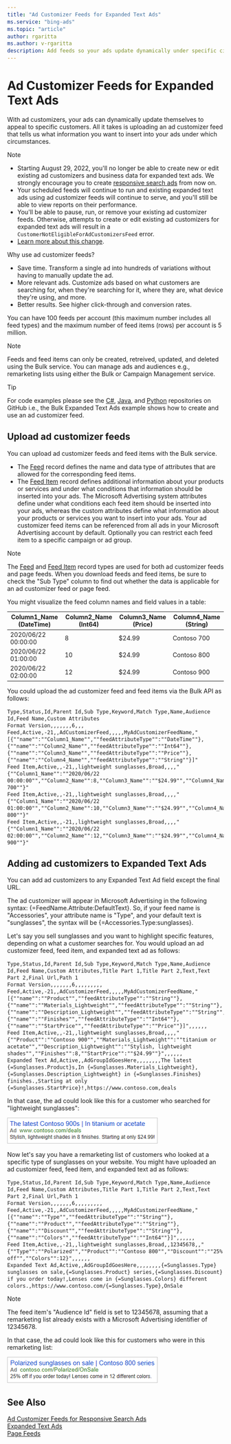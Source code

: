```yaml
---
title: "Ad Customizer Feeds for Expanded Text Ads"
ms.service: "bing-ads"
ms.topic: "article"
author: rgaritta
ms.author: v-rgaritta
description: Add feeds so your ads update dynamically under specific circumstances. 
---
```

# Ad Customizer Feeds for Expanded Text Ads
With ad customizers, your ads can dynamically update themselves to appeal to specific customers. All it takes is uploading an ad customizer feed that tells us what information you want to insert into your ads under which circumstances.

> [!NOTE]
>
> * Starting August 29, 2022, you'll no longer be able to create new or edit existing ad customizers and business data for expanded text ads. We strongly encourage you to create [responsive search ads](../guides/responsive-search-ads.md) from now on.
> * Your scheduled feeds will continue to run and existing expanded text ads using ad customizer feeds will continue to serve, and you'll still be able to view reports on their performance.
> * You'll be able to pause, run, or remove your existing ad customizer feeds. Otherwise, attempts to create or edit existing ad customizers for expanded text ads will result in a `CustomerNotEligibleForAdCustomizersFeed` error. 
> * [Learn more about this change](https://about.ads.microsoft.com/blog/post/april-2022/deadline-for-migration-to-responsive-search-ads-extended-to-august-29-2022).


Why use ad customizer feeds?
- Save time. Transform a single ad into hundreds of variations without having to manually update the ad.  
- More relevant ads. Customize ads based on what customers are searching for, when they're searching for it, where they are, what device they're using, and more.  
- Better results. See higher click-through and conversion rates.  

You can have 100 feeds per account (this maximum number includes all feed types) and the maximum number of feed items (rows) per account is 5 million.  

> [!NOTE]
> Feeds and feed items can only be created, retreived, updated, and deleted using the Bulk service. You can manage ads and audiences e.g., remarketing lists using either the Bulk or Campaign Management service. 

> [!TIP]
> For code examples please see the [C#](https://github.com/BingAds/BingAds-dotNet-SDK/blob/main/examples/BingAdsExamples/BingAdsExamplesLibrary/v13/BulkExpandedTextAds.cs), [Java](https://github.com/BingAds/BingAds-Java-SDK/blob/main/examples/BingAdsDesktopApp/src/main/java/com/microsoft/bingads/examples/v13/BulkExpandedTextAds.java), and [Python](https://github.com/BingAds/BingAds-Python-SDK/blob/main/examples/v13/bulk_expanded_text_ads.py) repositories on GitHub i.e., the Bulk Expanded Text Ads example shows how to create and use an ad customizer feed.  

## <a name="upload-adcustomizerfeed"></a>Upload ad customizer feeds

You can upload ad customizer feeds and feed items with the Bulk service. 
- The [Feed](../bulk-service/feed.md) record defines the name and data type of attributes that are allowed for the corresponding feed items. 
- The [Feed Item](../bulk-service/feed-item.md) record defines additional information about your products or services and under what conditions that information should be inserted into your ads. The Microsoft Advertising system attributes define under what conditions each feed item should be inserted into your ads, whereas the custom attributes define what information about your products or services you want to insert into your ads. Your ad customizer feed items can be referenced from all ads in your Microsoft Advertising account by default. Optionally you can restrict each feed item to a specific campaign or ad group.  

> [!NOTE]
> The [Feed](../bulk-service/feed.md) and [Feed Item](../bulk-service/feed-item.md) record types are used for both ad customizer feeds and page feeds. When you download feeds and feed items, be sure to check the "Sub Type" column to find out whether the data is applicable for an ad customizer feed or page feed.  

You might visualize the feed column names and field values in a table: 

|Column1_Name (DateTime)|Column2_Name (Int64)|Column3_Name (Price)|Column4_Name (String)|
|-----|-----|-----|-----|
|2020/06/22 00:00:00|8|$24.99|Contoso 700|
|2020/06/22 01:00:00|10|$24.99|Contoso 800|
|2020/06/22 02:00:00|12|$24.99|Contoso 900|

You could upload the ad customizer feed and feed items via the Bulk API as follows:

```csv
Type,Status,Id,Parent Id,Sub Type,Keyword,Match Type,Name,Audience Id,Feed Name,Custom Attributes
Format Version,,,,,,,6,,,
Feed,Active,-21,,AdCustomizerFeed,,,,,MyAdCustomizerFeedName,"[{""name"":""Column1_Name"",""feedAttributeType"":""DateTime""},{""name"":""Column2_Name"",""feedAttributeType"":""Int64""},{""name"":""Column3_Name"",""feedAttributeType"":""Price""},{""name"":""Column4_Name"",""feedAttributeType"":""String""}]"
Feed Item,Active,,-21,,lightweight sunglasses,Broad,,,,"{""Column1_Name"":""2020/06/22 00:00:00"",""Column2_Name"":8,""Column3_Name"":""$24.99"",""Column4_Name"":""Contoso 700""}"
Feed Item,Active,,-21,,lightweight sunglasses,Broad,,,,"{""Column1_Name"":""2020/06/22 01:00:00"",""Column2_Name"":10,""Column3_Name"":""$24.99"",""Column4_Name"":""Contoso 800""}"
Feed Item,Active,,-21,,lightweight sunglasses,Broad,,,,"{""Column1_Name"":""2020/06/22 02:00:00"",""Column2_Name"":12,""Column3_Name"":""$24.99"",""Column4_Name"":""Contoso 900""}"
```

## <a name="expandedtextad-examples"></a>Adding ad customizers to Expanded Text Ads

You can add ad customizers to any Expanded Text Ad field except the final URL.

The ad customizer will appear in Microsoft Advertising in the following syntax: {=FeedName.Attribute:DefaultText}. So, if your feed name is "Accessories", your attribute name is "Type", and your default text is "sunglasses", the syntax will be {=Accessories.Type:sunglasses}.

Let's say you sell sunglasses and you want to highlight specific features, depending on what a customer searches for. You would upload an ad customizer feed, feed item, and expanded text ad as follows:

```csv
Type,Status,Id,Parent Id,Sub Type,Keyword,Match Type,Name,Audience Id,Feed Name,Custom Attributes,Title Part 1,Title Part 2,Text,Text Part 2,Final Url,Path 1
Format Version,,,,,,,6,,,,,,,,,
Feed,Active,-21,,AdCustomizerFeed,,,,,MyAdCustomizerFeedName,"[{""name"":""Product"",""feedAttributeType"":""String""},{""name"":""Materials_Lightweight"",""feedAttributeType"":""String""},{""name"":""Description_Lightweight"",""feedAttributeType"":""String"",{""name"":""Finishes"",""feedAttributeType"":""Int64""},{""name"":""StartPrice"",""feedAttributeType"":""Price""}]",,,,,,
Feed Item,Active,,-21,,lightweight sunglasses,Broad,,,,"{""Product"":""Contoso 900"",""Materials_Lightweight"":""titanium or acetate"",""Description_Lightweight"":""Stylish, lightweight shades"",""Finishes"":8,""StartPrice"":""$24.99""}",,,,,,
Expanded Text Ad,Active,,AdGroupIdGoesHere,,,,,,,,The latest {=Sunglasses.Product}s,In {=Sunglasses.Materials_Lightweight},{=Sunglasses.Description_Lightweight} in {=Sunglasses.Finishes} finishes.,Starting at only {=Sunglasses.StartPrice}!,https://www.contoso.com,deals
```

In that case, the ad could look like this for a customer who searched for "lightweight sunglasses": 

![Target by keyword](media/ad-customizer-keyword.png "Target by keyword")


Now let's say you have a remarketing list of customers who looked at a specific type of sunglasses on your website. You might have uploaded an ad customizer feed, feed item, and expanded text ad as follows:

```csv
Type,Status,Id,Parent Id,Sub Type,Keyword,Match Type,Name,Audience Id,Feed Name,Custom Attributes,Title Part 1,Title Part 2,Text,Text Part 2,Final Url,Path 1
Format Version,,,,,,,6,,,,,,,,,
Feed,Active,-21,,AdCustomizerFeed,,,,,MyAdCustomizerFeedName,"[{""name"":""Type"",""feedAttributeType"":""String""},{""name"":""Product"",""feedAttributeType"":""String""},{""name"":""Discount"",""feedAttributeType"":""String""},{""name"":""Colors"",""feedAttributeType"":""Int64""}]",,,,,,
Feed Item,Active,,-21,,lightweight sunglasses,Broad,,12345678,,"{""Type"":""Polarized"",""Product"":""Contoso 800"",""Discount"":""25% off"",""Colors"":12}",,,,,,
Expanded Text Ad,Active,,AdGroupIdGoesHere,,,,,,,,{=Sunglasses.Type} sunglasses on sale,{=Sunglasses.Product} series,{=Sunglasses.Discount} if you order today!,Lenses come in {=Sunglasses.Colors} different colors.,https://www.contoso.com/{=Sunglasses.Type},OnSale
```

> [!NOTE]
> The feed item's "Audience Id" field is set to 12345678, assuming that a remarketing list already exists with a Microsoft Advertising identifier of 12345678. 

In that case, the ad could look like this for customers who were in this remarketing list:

![Target by audience](media/ad-customizer-audience.png "Target by audience")


## See Also
[Ad Customizer Feeds for Responsive Search Ads](ad-customizer-feeds-responsive-search-ads.md)  
[Expanded Text Ads](expanded-text-ads.md)  
[Page Feeds](page-feeds.md)  
